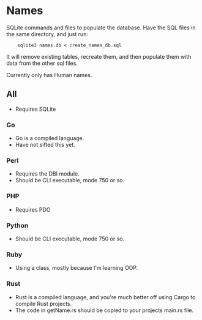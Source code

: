 Names
=====

SQLite commands and files to populate the database. Have the SQL files in the same directory, and just run:

```
    sqlite3 names.db < create_names_db.sql
```

It will remove existing tables, recreate them, and then populate them
with data from the other sql files. 

Currently only has Human names. 

## All

  - Requires SQLite

### Go

  - Go is a compiled language.
  - Have not sifted this yet.

### Perl

  - Requires the DBI module.    
  - Should be CLI executable, mode 750 or so.

### PHP

  - Requires PDO


### Python

  - Should be CLI executable, mode 750 or so.

### Ruby

  - Using a class, mostly because I'm learning OOP. 

### Rust
    
  - Rust is a compiled language, and you're much better off using Cargo to compile Rust projects.
  - The code in getName.rs should be copied to your projects main.rs file.


